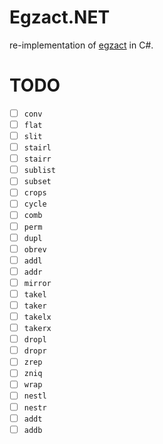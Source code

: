 # Egzact.NET

re-implementation of [egzact](https://github.com/greymd/egzact) in C#.

# TODO
- [ ] `conv`
- [ ] `flat`
- [ ] `slit`
- [ ] `stairl`
- [ ] `stairr`
- [ ] `sublist`
- [ ] `subset`
- [ ] `crops`
- [ ] `cycle`
- [ ] `comb`
- [ ] `perm`
- [ ] `dupl`
- [ ] `obrev`
- [ ] `addl`
- [ ] `addr`
- [ ] `mirror`
- [ ] `takel`
- [ ] `taker`
- [ ] `takelx`
- [ ] `takerx`
- [ ] `dropl`
- [ ] `dropr`
- [ ] `zrep`
- [ ] `zniq`
- [ ] `wrap`
- [ ] `nestl`
- [ ] `nestr`
- [ ] `addt`
- [ ] `addb`